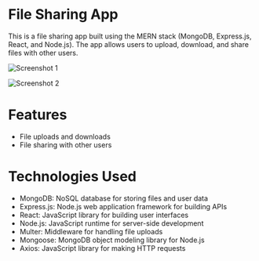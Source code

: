 # File Sharing App
This is a file sharing app built using the MERN stack (MongoDB, Express.js, React, and Node.js). The app allows users to upload, download, and share files with other users.

![Screenshot 1](https://user-images.githubusercontent.com/108632700/230484081-0c04c9cf-188e-4d11-9db5-7f1e75bd265d.png)

![Screenshot 2](https://user-images.githubusercontent.com/108632700/230484089-b8ebd4ae-49b3-4336-b0cc-83d29a42119a.png)
# Features
* File uploads and downloads
* File sharing with other users
# Technologies Used
* MongoDB: NoSQL database for storing files and user data
* Express.js: Node.js web application framework for building APIs
* React: JavaScript library for building user interfaces
* Node.js: JavaScript runtime for server-side development
* Multer: Middleware for handling file uploads
* Mongoose: MongoDB object modeling library for Node.js
* Axios: JavaScript library for making HTTP requests

